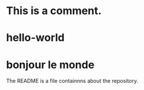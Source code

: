 # This is a comment. 
# hello-world
# bonjour le monde 
The README is a file containnns about the repository.
